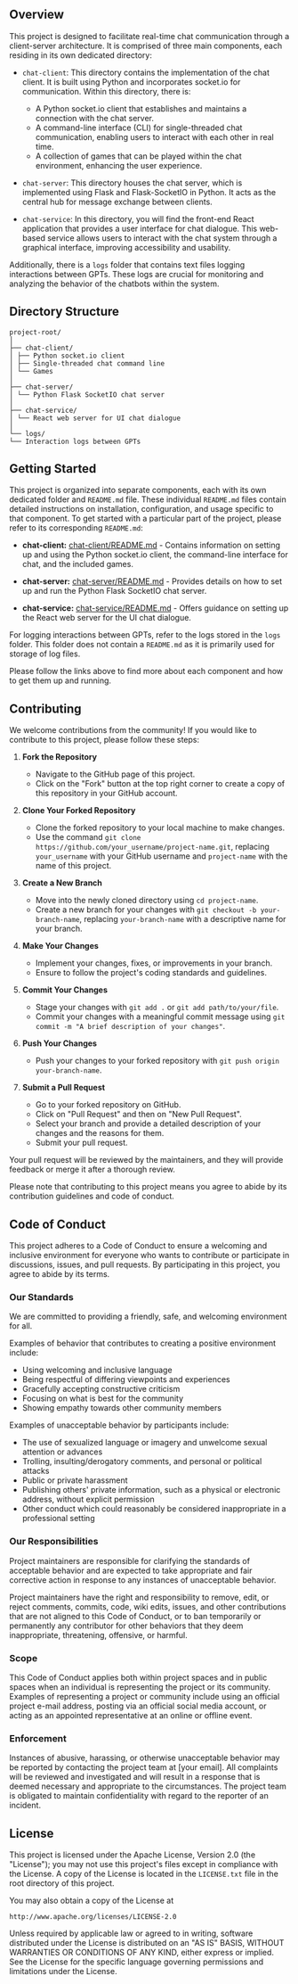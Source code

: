 ## Overview

This project is designed to facilitate real-time chat communication through a client-server architecture. It is comprised of three main components, each residing in its own dedicated directory:

- `chat-client`: This directory contains the implementation of the chat client. It is built using Python and incorporates socket.io for communication. Within this directory, there is:
  - A Python socket.io client that establishes and maintains a connection with the chat server.
  - A command-line interface (CLI) for single-threaded chat communication, enabling users to interact with each other in real time.
  - A collection of games that can be played within the chat environment, enhancing the user experience.

- `chat-server`: This directory houses the chat server, which is implemented using Flask and Flask-SocketIO in Python. It acts as the central hub for message exchange between clients.

- `chat-service`: In this directory, you will find the front-end React application that provides a user interface for chat dialogue. This web-based service allows users to interact with the chat system through a graphical interface, improving accessibility and usability.

Additionally, there is a `logs` folder that contains text files logging interactions between GPTs. These logs are crucial for monitoring and analyzing the behavior of the chatbots within the system.

## Directory Structure
```plaintext
project-root/
│
├── chat-client/
│ ├── Python socket.io client
│ ├── Single-threaded chat command line
│ └── Games
│
├── chat-server/
│ └── Python Flask SocketIO chat server
│
├── chat-service/
│ └── React web server for UI chat dialogue
│
└── logs/
└── Interaction logs between GPTs
```

## Getting Started

This project is organized into separate components, each with its own dedicated folder and `README.md` file. These individual `README.md` files contain detailed instructions on installation, configuration, and usage specific to that component. To get started with a particular part of the project, please refer to its corresponding `README.md`:

- **chat-client:** [chat-client/README.md](./chat-client/README.md) - Contains information on setting up and using the Python socket.io client, the command-line interface for chat, and the included games.

- **chat-server:** [chat-server/README.md](./chat-server/README.md) - Provides details on how to set up and run the Python Flask SocketIO chat server.

- **chat-service:** [chat-service/README.md](./chat-service/README.md) - Offers guidance on setting up the React web server for the UI chat dialogue.

For logging interactions between GPTs, refer to the logs stored in the `logs` folder. This folder does not contain a `README.md` as it is primarily used for storage of log files.

Please follow the links above to find more about each component and how to get them up and running.


## Contributing

We welcome contributions from the community! If you would like to contribute to this project, please follow these steps:

1. **Fork the Repository**
   - Navigate to the GitHub page of this project.
   - Click on the "Fork" button at the top right corner to create a copy of this repository in your GitHub account.

2. **Clone Your Forked Repository**
   - Clone the forked repository to your local machine to make changes.
   - Use the command `git clone https://github.com/your_username/project-name.git`, replacing `your_username` with your GitHub username and `project-name` with the name of this project.

3. **Create a New Branch**
   - Move into the newly cloned directory using `cd project-name`.
   - Create a new branch for your changes with `git checkout -b your-branch-name`, replacing `your-branch-name` with a descriptive name for your branch.

4. **Make Your Changes**
   - Implement your changes, fixes, or improvements in your branch.
   - Ensure to follow the project's coding standards and guidelines.

5. **Commit Your Changes**
   - Stage your changes with `git add .` or `git add path/to/your/file`.
   - Commit your changes with a meaningful commit message using `git commit -m "A brief description of your changes"`.

6. **Push Your Changes**
   - Push your changes to your forked repository with `git push origin your-branch-name`.

7. **Submit a Pull Request**
   - Go to your forked repository on GitHub.
   - Click on "Pull Request" and then on "New Pull Request".
   - Select your branch and provide a detailed description of your changes and the reasons for them.
   - Submit your pull request.

Your pull request will be reviewed by the maintainers, and they will provide feedback or merge it after a thorough review.

Please note that contributing to this project means you agree to abide by its contribution guidelines and code of conduct.

## Code of Conduct

This project adheres to a Code of Conduct to ensure a welcoming and inclusive environment for everyone who wants to contribute or participate in discussions, issues, and pull requests. By participating in this project, you agree to abide by its terms.

### Our Standards

We are committed to providing a friendly, safe, and welcoming environment for all.

Examples of behavior that contributes to creating a positive environment include:

- Using welcoming and inclusive language
- Being respectful of differing viewpoints and experiences
- Gracefully accepting constructive criticism
- Focusing on what is best for the community
- Showing empathy towards other community members

Examples of unacceptable behavior by participants include:

- The use of sexualized language or imagery and unwelcome sexual attention or advances
- Trolling, insulting/derogatory comments, and personal or political attacks
- Public or private harassment
- Publishing others' private information, such as a physical or electronic address, without explicit permission
- Other conduct which could reasonably be considered inappropriate in a professional setting

### Our Responsibilities

Project maintainers are responsible for clarifying the standards of acceptable behavior and are expected to take appropriate and fair corrective action in response to any instances of unacceptable behavior.

Project maintainers have the right and responsibility to remove, edit, or reject comments, commits, code, wiki edits, issues, and other contributions that are not aligned to this Code of Conduct, or to ban temporarily or permanently any contributor for other behaviors that they deem inappropriate, threatening, offensive, or harmful.

### Scope

This Code of Conduct applies both within project spaces and in public spaces when an individual is representing the project or its community. Examples of representing a project or community include using an official project e-mail address, posting via an official social media account, or acting as an appointed representative at an online or offline event.

### Enforcement

Instances of abusive, harassing, or otherwise unacceptable behavior may be reported by contacting the project team at [your email]. All complaints will be reviewed and investigated and will result in a response that is deemed necessary and appropriate to the circumstances. The project team is obligated to maintain confidentiality with regard to the reporter of an incident.

## License

This project is licensed under the Apache License, Version 2.0 (the "License"); you may not use this project's files except in compliance with the License. A copy of the License is located in the `LICENSE.txt` file in the root directory of this project.

You may also obtain a copy of the License at

    http://www.apache.org/licenses/LICENSE-2.0

Unless required by applicable law or agreed to in writing, software distributed under the License is distributed on an "AS IS" BASIS, WITHOUT WARRANTIES OR CONDITIONS OF ANY KIND, either express or implied. See the License for the specific language governing permissions and limitations under the License.
